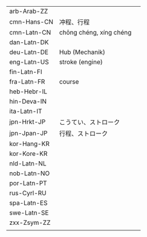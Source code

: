 | | | |
|-|-|-|
| arb-Arab-ZZ |  |  |
| cmn-Hans-CN | 冲程、行程 |  |
| cmn-Latn-CN | chōng chéng, xíng chéng |  |
| dan-Latn-DK |  |  |
| deu-Latn-DE | Hub (Mechanik) |  |
| eng-Latn-US | stroke (engine) |  |
| fin-Latn-FI |  |  |
| fra-Latn-FR | course |  |
| heb-Hebr-IL |  |  |
| hin-Deva-IN |  |  |
| ita-Latn-IT |  |  |
| jpn-Hrkt-JP | こうてい、ストローク |  |
| jpn-Jpan-JP | 行程、ストローク |  |
| kor-Hang-KR |  |  |
| kor-Kore-KR |  |  |
| nld-Latn-NL |  |  |
| nob-Latn-NO |  |  |
| por-Latn-PT |  |  |
| rus-Cyrl-RU |  |  |
| spa-Latn-ES |  |  |
| swe-Latn-SE |  |  |
| zxx-Zsym-ZZ |  |  |
|  |  |  |
